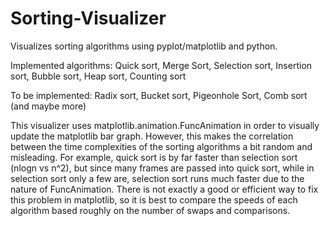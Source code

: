 # Sorting-Visualizer
Visualizes sorting algorithms using pyplot/matplotlib and python.

Implemented algorithms: Quick sort, Merge Sort, Selection sort, Insertion sort, Bubble sort, Heap sort, Counting sort

To be implemented: Radix sort, Bucket sort, Pigeonhole Sort, Comb sort (and maybe more)

This visualizer uses matplotlib.animation.FuncAnimation in order to visually update the matplotlib bar graph. However, this makes the correlation between the time complexities of the sorting algorithms a bit random and misleading. For example, quick sort is by far faster than selection sort (nlogn vs n^2), but since many frames are passed into quick sort, while in selection sort only a few are, selection sort runs much faster due to the nature of FuncAnimation. There is not exactly a good or efficient way to fix this problem in matplotlib, so it is best to compare the speeds of each algorithm based roughly on the number of swaps and comparisons.
